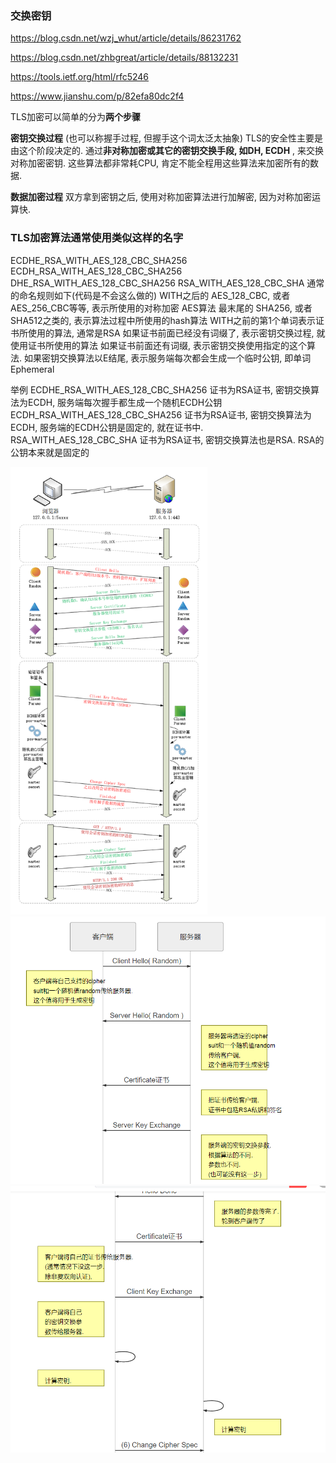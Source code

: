 ### 交换密钥

https://blog.csdn.net/wzj_whut/article/details/86231762

https://blog.csdn.net/zhbgreat/article/details/88132231

https://tools.ietf.org/html/rfc5246

https://www.jianshu.com/p/82efa80dc2f4

TLS加密可以简单的分为**两个步骤**

**密钥交换过程** (也可以称握手过程, 但握手这个词太泛太抽象)
TLS的安全性主要是由这个阶段决定的. 通过**非对称加密或其它的密钥交换手段, 如DH, ECDH** , 来交换对称加密密钥.
这些算法都非常耗CPU, 肯定不能全程用这些算法来加密所有的数据.

**数据加密过程**
双方拿到密钥之后, 使用对称加密算法进行加解密, 因为对称加密运算快.


### TLS加密算法通常使用类似这样的名字

ECDHE_RSA_WITH_AES_128_CBC_SHA256
ECDH_RSA_WITH_AES_128_CBC_SHA256
DHE_RSA_WITH_AES_128_CBC_SHA256
RSA_WITH_AES_128_CBC_SHA
通常的命名规则如下(代码是不会这么做的)
WITH之后的
AES_128_CBC, 或者AES_256_CBC等等, 表示所使用的对称加密 AES算法
最末尾的
SHA256, 或者SHA512之类的, 表示算法过程中所使用的hash算法
WITH之前的第1个单词表示证书所使用的算法, 通常是RSA
如果证书前面已经没有词缀了, 表示密钥交换过程, 就使用证书所使用的算法
如果证书前面还有词缀, 表示密钥交换使用指定的这个算法.
如果密钥交换算法以E结尾, 表示服务端每次都会生成一个临时公钥, 即单词Ephemeral

举例
ECDHE_RSA_WITH_AES_128_CBC_SHA256
证书为RSA证书, 密钥交换算法为ECDH, 服务端每次握手都生成一个随机ECDH公钥
ECDH_RSA_WITH_AES_128_CBC_SHA256
证书为RSA证书, 密钥交换算法为ECDH, 服务端的ECDH公钥是固定的, 就在证书中.
RSA_WITH_AES_128_CBC_SHA
证书为RSA证书, 密钥交换算法也是RSA. RSA的公钥本来就是固定的

<img src="..\images\20905335-f16fd6b24ca98f02.png" alt="image-20210322161002020" style="zoom:70%;" />







<img src="..\images\image-20210322160506593.png" alt="image-20210322160506593" style="zoom:60%;" />

<img src="..\images\image-20210322160557519.png" alt="image-20210322160557519" style="zoom:60%;" />